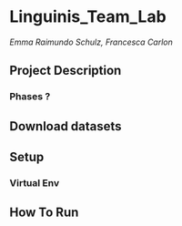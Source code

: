 # Linguinis_Team_Lab
*Emma Raimundo Schulz, Francesca Carlon*

## Project Description

### Phases ?

## Download datasets

## Setup

### Virtual Env

## How To Run

